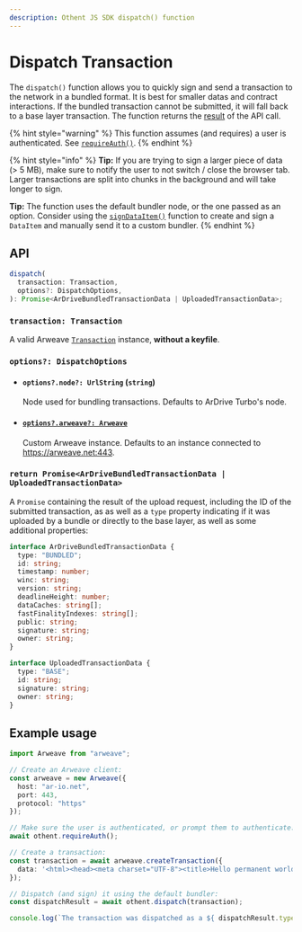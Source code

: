 ```yaml
---
description: Othent JS SDK dispatch() function
---
```


# Dispatch Transaction

The `dispatch()` function allows you to quickly sign and send a transaction to the network in a bundled format. It is
best for smaller datas and contract interactions. If the bundled transaction cannot be submitted, it will fall back to a
base layer transaction. The function returns the [result](dispatch.md#dispatch-result) of the API call.

{% hint style="warning" %}
This function assumes (and requires) a user is authenticated. See [`requireAuth()`](require-auth.md).
{% endhint %}

{% hint style="info" %}
**Tip:** If you are trying to sign a larger piece of data (> 5 MB), make sure to notify the user to not switch / close
the browser tab. Larger transactions are split into chunks in the background and will take longer to sign.

**Tip:** The function uses the default bundler node, or the one passed as an option. Consider using the
[`signDataItem()`](sign-dataitem.md) function to create and sign a `DataItem` and manually send it to a custom bundler.
{% endhint %}

## API

```ts
dispatch(
  transaction: Transaction,
  options?: DispatchOptions,
): Promise<ArDriveBundledTransactionData | UploadedTransactionData>;
```

### `transaction: Transaction`

A valid Arweave [`Transaction`](https://github.com/arweaveTeam/arweave-js#transactions) instance, **without a keyfile**.

### `options?: DispatchOptions`

- #### `options?.node?: UrlString` (`string`)

  Node used for bundling transactions. Defaults to ArDrive Turbo's node.

- #### [`options?.arweave?: Arweave`](https://github.com/arweaveTeam/arweave-js#initialisation)

  Custom Arweave instance. Defaults to an instance connected to https://arweave.net:443.

### `return Promise<ArDriveBundledTransactionData | UploadedTransactionData>`

A `Promise` containing the result of the upload request, including the ID of the submitted transaction, as as well as a
`type` property indicating if it was uploaded by a bundle or directly to the base layer, as well as some additional
properties:

```ts
interface ArDriveBundledTransactionData {
  type: "BUNDLED";
  id: string;
  timestamp: number;
  winc: string;
  version: string;
  deadlineHeight: number;
  dataCaches: string[];
  fastFinalityIndexes: string[];
  public: string;
  signature: string;
  owner: string;
}

interface UploadedTransactionData {
  type: "BASE";
  id: string;
  signature: string;
  owner: string;
}
```

## Example usage

```ts
import Arweave from "arweave";

// Create an Arweave client:
const arweave = new Arweave({
  host: "ar-io.net",
  port: 443,
  protocol: "https"
});

// Make sure the user is authenticated, or prompt them to authenticate:
await othent.requireAuth();

// Create a transaction:
const transaction = await arweave.createTransaction({
  data: '<html><head><meta charset="UTF-8"><title>Hello permanent world! This was signed via ArConnect!!!</title></head><body></body></html>'
});

// Dispatch (and sign) it using the default bundler:
const dispatchResult = await othent.dispatch(transaction);

console.log(`The transaction was dispatched as a ${ dispatchResult.type === "BUNDLED" ? "bundled" : "base layer" } Arweave transaction.`);
```
